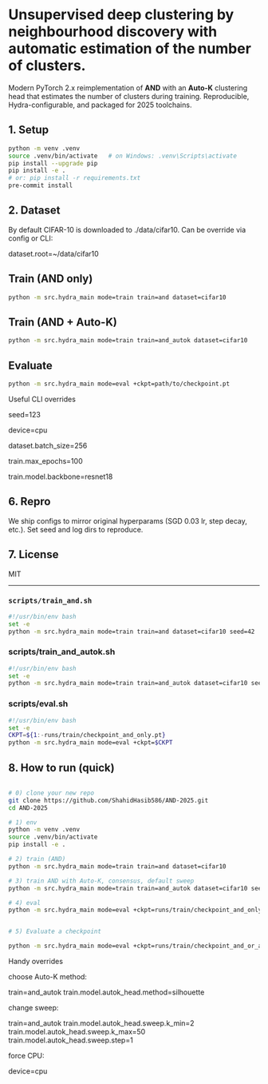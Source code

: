# Unsupervised deep clustering by neighbourhood discovery with automatic estimation of the number of clusters.

Modern PyTorch 2.x reimplementation of **AND** with an **Auto-K** clustering head that estimates the number of clusters during training. Reproducible, Hydra-configurable, and packaged for 2025 toolchains.

## 1. Setup
```bash
python -m venv .venv
source .venv/bin/activate   # on Windows: .venv\Scripts\activate
pip install --upgrade pip
pip install -e .
# or: pip install -r requirements.txt
pre-commit install
```
## 2. Dataset

By default CIFAR-10 is downloaded to ./data/cifar10. Can be override via config or CLI:

dataset.root=~/data/cifar10


## Train (AND only)
```bash
python -m src.hydra_main mode=train train=and dataset=cifar10

```
## Train (AND + Auto-K)
```bash
python -m src.hydra_main mode=train train=and_autok dataset=cifar10

```

## Evaluate
```bash
python -m src.hydra_main mode=eval +ckpt=path/to/checkpoint.pt


```

Useful CLI overrides

seed=123

device=cpu

dataset.batch_size=256

train.max_epochs=100

train.model.backbone=resnet18

## 6. Repro

We ship configs to mirror original hyperparams (SGD 0.03 lr, step decay, etc.). Set seed and log dirs to reproduce.

## 7. License

MIT


---

### `scripts/train_and.sh`
```bash
#!/usr/bin/env bash
set -e
python -m src.hydra_main mode=train train=and dataset=cifar10 seed=42
```
### scripts/train_and_autok.sh
```bash
#!/usr/bin/env bash
set -e
python -m src.hydra_main mode=train train=and_autok dataset=cifar10 seed=42
```
### scripts/eval.sh
```bash
#!/usr/bin/env bash
set -e
CKPT=${1:-runs/train/checkpoint_and_only.pt}
python -m src.hydra_main mode=eval +ckpt=$CKPT
```

## 8. How to run (quick)

```bash

# 0) clone your new repo
git clone https://github.com/ShahidHasib586/AND-2025.git
cd AND-2025
```

```bash
# 1) env
python -m venv .venv
source .venv/bin/activate
pip install -e .
```

```bash
# 2) train (AND)
python -m src.hydra_main mode=train train=and dataset=cifar10
```

```bash
# 3) train AND with Auto-K, consensus, default sweep
python -m src.hydra_main mode=train train=and_autok dataset=cifar10 seed=42

```

```bash
# 4) eval
python -m src.hydra_main mode=eval +ckpt=runs/train/checkpoint_and_only.pt

```
```bash

# 5) Evaluate a checkpoint

python -m src.hydra_main mode=eval +ckpt=runs/train/checkpoint_and_or_autok.pt


```

Handy overrides

choose Auto-K method:

train=and_autok train.model.autok_head.method=silhouette


change sweep:

train=and_autok train.model.autok_head.sweep.k_min=2 train.model.autok_head.sweep.k_max=50 train.model.autok_head.sweep.step=1


force CPU:

device=cpu
